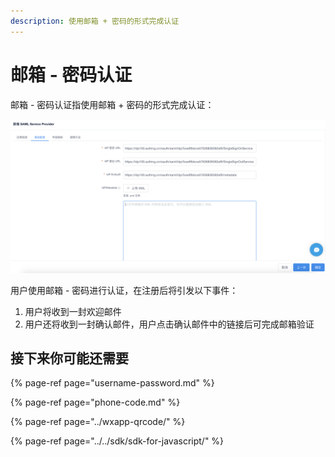 ```yaml
---
description: 使用邮箱 + 密码的形式完成认证
---
```


# 邮箱 - 密码认证

邮箱 - 密码认证指使用邮箱 + 密码的形式完成认证：

![&#x4E00;&#x4E2A;&#x4F7F;&#x7528;&#x90AE;&#x7BB1;&#x8BA4;&#x8BC1;&#x7684;&#x793A;&#x4F8B;](../../.gitbook/assets/image%20%28273%29.png)

用户使用邮箱 - 密码进行认证，在注册后将引发以下事件：

1. 用户将收到一封欢迎邮件
2. 用户还将收到一封确认邮件，用户点击确认邮件中的链接后可完成邮箱验证

## 接下来你可能还需要

{% page-ref page="username-password.md" %}

{% page-ref page="phone-code.md" %}

{% page-ref page="../wxapp-qrcode/" %}

{% page-ref page="../../sdk/sdk-for-javascript/" %}

